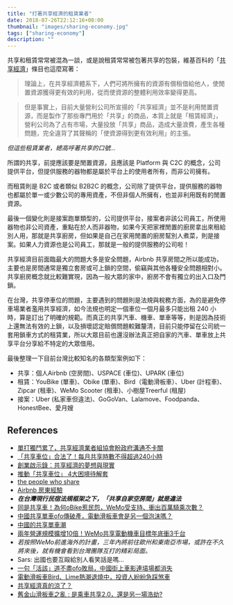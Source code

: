 ```yaml
---
title: "打著共享經濟的租賃業者"
date: 2018-07-26T22:12:16+08:00
thumbnail: "images/sharing-economy.jpg"
tags: ["sharing-economy"]
description: ""
---
```


共享和租賃常常被混為一談，或是說租賃常常被包著共享的包裝，維基百科的「[共享經濟](https://zh.wikipedia.org/wiki/%E5%85%B1%E4%BA%AB%E7%B6%93%E6%BF%9F)」條目也這麼寫著：

> 理論上，在共享經濟體系下，人們可將所擁有的資源有償租借給他人，使閒置資源獲得更有效的利用，從而使資源的整體利用效率變得更高。

> 但是事實上，目前大量營利公司所宣揚的「共享經濟」並不是利用閒置資源，而是製作了那些專門用於「共享」的商品，本質上就是「租賃經濟」，營利公司為了占有市場，大量投放「共享」商品，造成大量浪費，產生各種問題，完全違背了其聲稱的「使資源得到更有效利用」的主張。

*但這些租賃業者，總高呼著共享的口號...*

所謂的共享，前提應該要是閒置資源，且應該是 Platform 與 C2C 的概念，公司提供平台，但提供服務的器物都是屬於平台上的使用者所有，而非公司擁有。

而租賃則是 B2C 或者類似 B2B2C 的概念，公司除了提供平台，提供服務的器物也都屬於單一或少數公司的專用資產，不但非個人所擁有，也並非利用既有的閒置資源。

最後一個變化則是接案跑單類型的，公司提供平台，接案者非該公司員工，所使用器物也非公司資產，重點在於人而非器物，如果今天把家裡閒置的廚房拿出來租給別人用，那就是共享廚房，但如果是自己在家用閒置的廚房幫別人煮菜，則是接案。如果人力資源也是公司員工，那就是一般的提供服務的公司啦！

共享經濟目前面臨最大的問題大多是安全問題，Airbnb 共享房間之所以能成功，主要也是房間通常是獨立套房或可上鎖的空間，偷竊與其他各種安全問題相對小。共享廚房概念就比較難實現，因為一般大眾的家中，廚房不會有獨立的出入口及門鎖。

在台灣，共享停車位的問題，主要遇到的問題則是法規與稅務方面，為的是避免停車場業者濫用共享經濟，如今法規也明定一個車位一個月最多只能出租 240 小時，算是訂出了明確的規範。而真正的共享汽車、機車、單車等等，則是因為技術上還無法有效的上鎖，以及損壞認定賠償問題較難釐清，目前只能停留在公司統一套用鎖車方式的租賃業，所以大眾目前也還沒辦法真正把自家的汽車、單車放上共享平台分享給不特定的大眾借用。


最後整理一下目前台灣比較知名的各類型案例如下：

* 共享：個人Airbnb (空房間)、USPACE (車位)、UPARK (車位)
* 租賃：YouBike (單車)、Obike (單車)、Bird（電動滑板車）、Uber (計程車)、Zipcar (租車)、WeMo Scooter (租車)、小樹屋Treerful (租屋)
* 接案：Uber (私家車但違法)、GoGoVan、Lalamove、Foodpanda、HonestBee、愛月嫂

## References

* [單打獨鬥累了，共享經濟業者組協會盼政府溝通不卡關](https://www.bnext.com.tw/article/50003/sharing-economy-association-taiwan)
* [「共享車位」合法了！每月共享時數不得超過240小時](http://www.storm.mg/article/467593)
* [創業啟示錄：共享經濟的夢想與現實](http://www.cheers.com.tw/article/article.action?id=5078297&eturec=1&page=1)
* [推動「共享車位」 4大困境待解套](https://udn.com/news/story/7241/3037157)
* [the people who share](http://thepeoplewhoshare.com/sharing-economy-guide/)
* [Airbnb 房東經驗](https://medium.com/@irvinfly/airbnb-host-experience-995226d76874)
 * ***在台灣現行民宿法規框架之下，「共享自家空房間」就是違法***
* [同是共享車！為何oBike惹民怨，WeMo受支持、衝出百萬騎乘次數？](https://www.managertoday.com.tw/articles/view/56836)
* [中國共享單車ofo傳破產，電動滑板車會是另一個泡沫嗎？](https://www.bnext.com.tw/article/51257/will-e-scooter-be-the-next-bubble)
* [中國的共享單車潮](https://foolishbits.com/e8b11eed0b29)
* [兩年營運規模擴增10倍！WeMo共享電動機車目標年底衝3千台](https://meet.bnext.com.tw/articles/view/43940)
 * *若按照WeMo前進海外的計畫，三年內將前往歐州和東南亞市場，或許在不久將來後，就有機會看到台灣團隊互打的精彩局面。*
 * Sars: 出國也要互毆給別人看笑話是嗎...
* [一句「活該」道不盡ofo敗局，中國街上車影連墳場都消失](https://meet.bnext.com.tw/articles/view/44183)
* [電動滑板車Bird、Lime熱潮退燒中，投資人紛紛急踩煞車](https://www.bnext.com.tw/article/51608/scooter-startups-cool-fundraising-wheels)
* [共享經濟真的涼了？](https://meet.bnext.com.tw/articles/view/44194)
* [舊金山滑板車之亂 : 是乘車共享2.0，還是另一場浩劫?](https://vocus.cc/bass/5c16a9a4fd897800013f7854)
